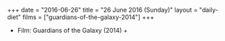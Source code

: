 +++
date = "2016-06-26"
title = "26 June 2016 (Sunday)"
layout = "daily-diet"
films = ["guardians-of-the-galaxy-2014"]
+++


* Film: Guardians of the Galaxy (2014) +
